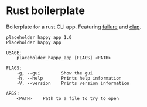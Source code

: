 # Rust boilerplate

Boilerplate for a rust CLI app. Featuring [failure](https://crates.io/crates/failure) and [clap](https://crates.io/crates/clap).

```
placeholder_happy_app 1.0
Placeholder happy app

USAGE:
    placeholder_happy_app [FLAGS] <PATH>

FLAGS:
    -g, --gui        Show the gui
    -h, --help       Prints help information
    -V, --version    Prints version information

ARGS:
    <PATH>    Path to a file to try to open
```